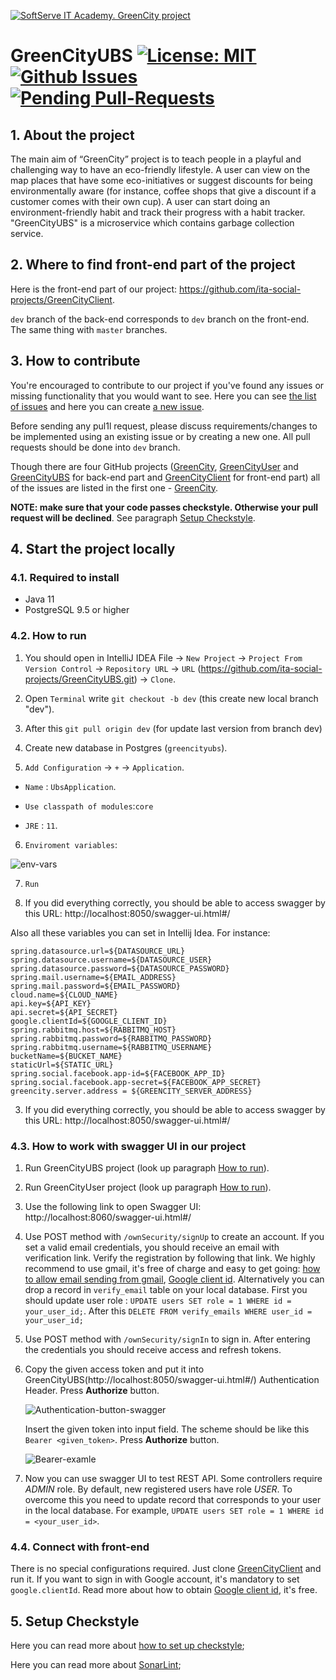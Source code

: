 <a href="https://career.softserveinc.com/en-us/technology/course/start_your_career_as_java_developer/"><img src="https://github.com/ita-social-projects/GreenCity/blob/master/docs-photos/GreenCity%20Logo.png" title="SoftServe IT Academy. GreenCity project" alt="SoftServe IT Academy. GreenCity project"></a>

# GreenCityUBS   [![License: MIT](https://img.shields.io/badge/License-MIT-yellow.svg)](https://github.com/ita-social-projects/GreenCityUser/blob/dev/LICENSE)  [![Github Issues](https://img.shields.io/github/issues/ita-social-projects/GreenCity?style=flat-square)](https://github.com/ita-social-projects/GreenCity/issues) [![Pending Pull-Requests](https://img.shields.io/github/issues-pr/ita-social-projects/GreenCityUser?style=flat-square)](https://github.com/ita-social-projects/GreenCityUser/pulls)



## 1. About the project

The main aim of “GreenCity” project is to teach people in a playful and challenging way to have an eco-friendly lifestyle. A user can view on the map places that have some eco-initiatives or suggest discounts for being environmentally aware (for instance, coffee shops that give a discount if a customer comes with their own cup). А user can start doing an environment-friendly habit and track their progress with a habit tracker. "GreenCityUBS" is a microservice which contains garbage collection service.

## 2. Where to find front-end part of the project

Here is the front-end part of our project: https://github.com/ita-social-projects/GreenCityClient.

`dev` branch of the back-end corresponds to `dev` branch on the front-end. The same thing with `master` branches.

## 3. How to contribute

You're encouraged to contribute to our project if you've found any issues or missing functionality that you would want to see. Here you can see [the list of issues](https://github.com/ita-social-projects/GreenCity/issues) and here you can create [a new issue](https://github.com/ita-social-projects/GreenCity/issues/new).

Before sending any pul1l request, please discuss requirements/changes to be implemented using an existing issue or by creating a new one. All pull requests should be done into `dev` branch.

Though there are four GitHub projects ([GreenCity](https://github.com/ita-social-projects/GreenCity), [GreenCityUser](https://github.com/ita-social-projects/GreenCityUser) and [GreenCityUBS](https://github.com/ita-social-projects/GreenCityUBS) for back-end part and [GreenCityClient](https://github.com/ita-social-projects/GreenCityClient) for front-end part) all of the issues are listed in the first one - [GreenCity](https://github.com/ita-social-projects/GreenCity).

**NOTE: make sure that your code passes checkstyle. Otherwise your pull request will be declined**. See paragraph [Setup Checkstyle](#5-setup-checkstyle).

## 4. Start the project locally

### 4.1. Required to install

* Java 11
* PostgreSQL 9.5 or higher

### 4.2. How to run

1. You should open in IntelliJ IDEA File -> `New Project` -> `Project From Version Control`
   -> `Repository URL` -> `URL` (https://github.com/ita-social-projects/GreenCityUBS.git) -> `Clone`.


2. Open `Terminal` write `git checkout -b dev` (this create new local branch "dev").


3. After this `git pull origin dev` (for update last version from branch dev)


4. Create new database in Postgres (`greencityubs`).


5. `Add Configuration` -> `+` -> `Application`.


* `Name` : `UbsApplication`.

* `Use classpath of modules`:`core`
* `JRE` : `11`.


6. `Enviroment variables`:


![env-vars](./docs-photos/user_enviroment_variables.png)

7. `Run`


8. If you did everything correctly, you should be able to access swagger by this URL: http://localhost:8050/swagger-ui.html#/




Also all these variables you can set in Intellij Idea. For instance:

```properties
spring.datasource.url=${DATASOURCE_URL}
spring.datasource.username=${DATASOURCE_USER}
spring.datasource.password=${DATASOURCE_PASSWORD}
spring.mail.username=${EMAIL_ADDRESS}
spring.mail.password=${EMAIL_PASSWORD}
cloud.name=${CLOUD_NAME}
api.key=${API_KEY}
api.secret=${API_SECRET}
google.clientId=${GOOGLE_CLIENT_ID}
spring.rabbitmq.host=${RABBITMQ_HOST}
spring.rabbitmq.password=${RABBITMQ_PASSWORD}
spring.rabbitmq.username=${RABBITMQ_USERNAME}
bucketName=${BUCKET_NAME}
staticUrl=${STATIC_URL}
spring.social.facebook.app-id=${FACEBOOK_APP_ID}
spring.social.facebook.app-secret=${FACEBOOK_APP_SECRET}
greencity.server.address = ${GREENCITY_SERVER_ADDRESS}
```


3. If you did everything correctly, you should be able to access swagger by this URL: http://localhost:8050/swagger-ui.html#/

### 4.3. How to work with swagger UI in our project

1. Run GreenCityUBS project (look up paragraph [How to run](#42-how-to-run)).

2. Run GreenCityUser project (look up paragraph [How to run](https://github.com/ita-social-projects/GreenCityUser#42-how-to-run)).

2. Use the following link to open Swagger UI: http://localhost:8060/swagger-ui.html#/

3. Use POST method with `/ownSecurity/signUp` to create an account. If you set a valid email credentials, you should receive an email with verification link. Verify the registration by following that link. We highly recommend to use gmail, it's free of charge and easy to get going: [how to allow email sending from gmail](https://support.google.com/accounts/answer/6010255?authuser=2&p=less-secure-apps&hl=en&authuser=2&visit_id=637098532320915318-4087823934&rd=1),  [Google client id](https://developers.google.com/adwords/api/docs/guides/authentication). Alternatively you can drop a record in `verify_email` table on your local database.
   First you should update user role : `UPDATE users SET role = 1 WHERE id = your_user_id;`. After this `DELETE FROM verify_emails WHERE user_id = your_user_id;`

4. Use POST method with `/ownSecurity/signIn` to sign in. After entering the credentials you should receive access and refresh tokens.

5. Copy the given access token and put it into GreenCityUBS(http://localhost:8050/swagger-ui.html#/) Authentication Header. Press **Authorize** button.

   ![Authentication-button-swagger](./docs-photos/authentication-swagger.png)

   Insert the given token into input field. The scheme should be like this `Bearer <given_token>`. Press **Authorize** button.

   ![Bearer-examle](./docs-photos/auth-bearer.png)

6. Now you can use swagger UI to test REST API. Some controllers require *ADMIN* role. By default, new registered users have role *USER*. To overcome this you need to update record that corresponds to your user in the local database. For example, `UPDATE users SET role = 1 WHERE id = <your_user_id>`.

### 4.4. Connect with front-end

There is no special configurations required. Just clone [GreenCityClient](https://github.com/ita-social-projects/GreenCityClient) and run it. If you want to sign in with Google account, it's mandatory to set `google.clientId`. Read more about how to obtain [Google client id](https://developers.google.com/adwords/api/docs/guides/authentication), it's free.

## 5. Setup Checkstyle

Here you can read more about [how to set up checkstyle](https://github.com/ita-social-projects/GreenCity/wiki/Setup-CheckStyle-to-your-IDE);

Here you can read more about [SonarLint](https://plugins.jetbrains.com/plugin/7973-sonarlint);
